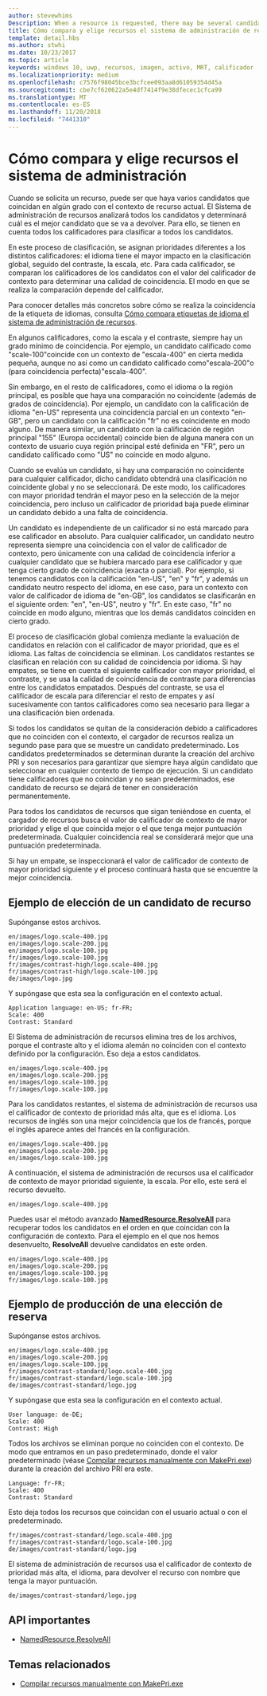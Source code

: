 ```yaml
---
author: stevewhims
Description: When a resource is requested, there may be several candidates that match the current resource context to some degree. The Resource Management System will analyze all of the candidates and determine the best candidate to return. This topic describes that process in detail and gives examples.
title: Cómo compara y elige recursos el sistema de administración de recursos
template: detail.hbs
ms.author: stwhi
ms.date: 10/23/2017
ms.topic: article
keywords: windows 10, uwp, recursos, imagen, activo, MRT, calificador
ms.localizationpriority: medium
ms.openlocfilehash: c7576f98045bce3bcfcee093aa8d61059354d45a
ms.sourcegitcommit: cbe7cf620622a5e4df7414f9e38dfecec1cfca99
ms.translationtype: MT
ms.contentlocale: es-ES
ms.lasthandoff: 11/20/2018
ms.locfileid: "7441310"
---
```

# <a name="how-the-resource-management-system-matches-and-chooses-resources"></a>Cómo compara y elige recursos el sistema de administración
Cuando se solicita un recurso, puede ser que haya varios candidatos que coincidan en algún grado con el contexto de recurso actual. El Sistema de administración de recursos analizará todos los candidatos y determinará cuál es el mejor candidato que se va a devolver. Para ello, se tienen en cuenta todos los calificadores para clasificar a todos los candidatos.

En este proceso de clasificación, se asignan prioridades diferentes a los distintos calificadores: el idioma tiene el mayor impacto en la clasificación global, seguido del contraste, la escala, etc. Para cada calificador, se comparan los calificadores de los candidatos con el valor del calificador de contexto para determinar una calidad de coincidencia. El modo en que se realiza la comparación depende del calificador.

Para conocer detalles más concretos sobre cómo se realiza la coincidencia de la etiqueta de idiomas, consulta [Cómo compara etiquetas de idioma el sistema de administración de recursos](how-rms-matches-lang-tags.md).

En algunos calificadores, como la escala y el contraste, siempre hay un grado mínimo de coincidencia. Por ejemplo, un candidato calificado como "scale-100"coincide con un contexto de "escala-400" en cierta medida pequeña, aunque no así como un candidato calificado como"escala-200"o (para coincidencia perfecta)"escala-400".

Sin embargo, en el resto de calificadores, como el idioma o la región principal, es posible que haya una comparación no coincidente (además de grados de coincidencia). Por ejemplo, un candidato con la calificación de idioma "en-US" representa una coincidencia parcial en un contexto "en-GB", pero un candidato con la calificación "fr" no es coincidente en modo alguno. De manera similar, un candidato con la calificación de región principal "155" (Europa occidental) coincide bien de alguna manera con un contexto de usuario cuya región principal esté definida en "FR", pero un candidato calificado como "US" no coincide en modo alguno.

Cuando se evalúa un candidato, si hay una comparación no coincidente para cualquier calificador, dicho candidato obtendrá una clasificación no coincidente global y no se seleccionará. De este modo, los calificadores con mayor prioridad tendrán el mayor peso en la selección de la mejor coincidencia, pero incluso un calificador de prioridad baja puede eliminar un candidato debido a una falta de coincidencia.

Un candidato es independiente de un calificador si no está marcado para ese calificador en absoluto. Para cualquier calificador, un candidato neutro representa siempre una coincidencia con el valor de calificador de contexto, pero únicamente con una calidad de coincidencia inferior a cualquier candidato que se hubiera marcado para ese calificador y que tenga cierto grado de coincidencia (exacta o parcial). Por ejemplo, si tenemos candidatos con la calificación "en-US", "en" y "fr", y además un candidato neutro respecto del idioma, en ese caso, para un contexto con valor de calificador de idioma de "en-GB", los candidatos se clasificarán en el siguiente orden: "en", "en-US", neutro y "fr". En este caso, "fr" no coincide en modo alguno, mientras que los demás candidatos coinciden en cierto grado.

El proceso de clasificación global comienza mediante la evaluación de candidatos en relación con el calificador de mayor prioridad, que es el idioma. Las faltas de coincidencia se eliminan. Los candidatos restantes se clasifican en relación con su calidad de coincidencia por idioma. Si hay empates, se tiene en cuenta el siguiente calificador con mayor prioridad, el contraste, y se usa la calidad de coincidencia de contraste para diferencias entre los candidatos empatados. Después del contraste, se usa el calificador de escala para diferenciar el resto de empates y así sucesivamente con tantos calificadores como sea necesario para llegar a una clasificación bien ordenada.

Si todos los candidatos se quitan de la consideración debido a calificadores que no coinciden con el contexto, el cargador de recursos realiza un segundo pase para que se muestre un candidato predeterminado. Los candidatos predeterminados se determinan durante la creación del archivo PRI y son necesarios para garantizar que siempre haya algún candidato que seleccionar en cualquier contexto de tiempo de ejecución. Si un candidato tiene calificadores que no coincidan y no sean predeterminados, ese candidato de recurso se dejará de tener en consideración permanentemente.

Para todos los candidatos de recursos que sigan teniéndose en cuenta, el cargador de recursos busca el valor de calificador de contexto de mayor prioridad y elige el que coincida mejor o el que tenga mejor puntuación predeterminada. Cualquier coincidencia real se considerará mejor que una puntuación predeterminada.

Si hay un empate, se inspeccionará el valor de calificador de contexto de mayor prioridad siguiente y el proceso continuará hasta que se encuentre la mejor coincidencia.

## <a name="example-of-choosing-a-resource-candidate"></a>Ejemplo de elección de un candidato de recurso
Supónganse estos archivos.

```console
en/images/logo.scale-400.jpg
en/images/logo.scale-200.jpg
en/images/logo.scale-100.jpg  
fr/images/logo.scale-100.jpg
fr/images/contrast-high/logo.scale-400.jpg
fr/images/contrast-high/logo.scale-100.jpg
de/images/logo.jpg
```

Y supóngase que esta sea la configuración en el contexto actual.

```console
Application language: en-US; fr-FR;
Scale: 400
Contrast: Standard
```

El Sistema de administración de recursos elimina tres de los archivos, porque el contraste alto y el idioma alemán no coinciden con el contexto definido por la configuración. Eso deja a estos candidatos.

```console
en/images/logo.scale-400.jpg
en/images/logo.scale-200.jpg
en/images/logo.scale-100.jpg  
fr/images/logo.scale-100.jpg
```

Para los candidatos restantes, el sistema de administración de recursos usa el calificador de contexto de prioridad más alta, que es el idioma. Los recursos de inglés son una mejor coincidencia que los de francés, porque el inglés aparece antes del francés en la configuración.

```console
en/images/logo.scale-400.jpg
en/images/logo.scale-200.jpg
en/images/logo.scale-100.jpg  
```

A continuación, el sistema de administración de recursos usa el calificador de contexto de mayor prioridad siguiente, la escala. Por ello, este será el recurso devuelto.

```console
en/images/logo.scale-400.jpg
```

Puedes usar el método avanzado [**NamedResource.ResolveAll**](/uwp/api/windows.applicationmodel.resources.core.namedresource.resolveall?branch=live) para recuperar todos los candidatos en el orden en que coincidan con la configuración de contexto. Para el ejemplo en el que nos hemos desenvuelto, **ResolveAll** devuelve candidatos en este orden.

```console
en/images/logo.scale-400.jpg
en/images/logo.scale-200.jpg
en/images/logo.scale-100.jpg  
fr/images/logo.scale-100.jpg
```

## <a name="example-of-producing-a-fallback-choice"></a>Ejemplo de producción de una elección de reserva
Supónganse estos archivos.

```console
en/images/logo.scale-400.jpg
en/images/logo.scale-200.jpg
en/images/logo.scale-100.jpg  
fr/images/contrast-standard/logo.scale-400.jpg
fr/images/contrast-standard/logo.scale-100.jpg
de/images/contrast-standard/logo.jpg
```

Y supóngase que esta sea la configuración en el contexto actual.

```console
User language: de-DE;
Scale: 400
Contrast: High
```

Todos los archivos se eliminan porque no coinciden con el contexto. De modo que entramos en un paso predeterminado, donde el valor predeterminado (véase [Compilar recursos manualmente con MakePri.exe](compile-resources-manually-with-makepri.md)) durante la creación del archivo PRI era este.

```console
Language: fr-FR;
Scale: 400
Contrast: Standard
```

Esto deja todos los recursos que coincidan con el usuario actual o con el predeterminado.

```console
fr/images/contrast-standard/logo.scale-400.jpg
fr/images/contrast-standard/logo.scale-100.jpg
de/images/contrast-standard/logo.jpg
```

El sistema de administración de recursos usa el calificador de contexto de prioridad más alta, el idioma, para devolver el recurso con nombre que tenga la mayor puntuación.

```console
de/images/contrast-standard/logo.jpg
```

## <a name="important-apis"></a>API importantes
* [NamedResource.ResolveAll](/uwp/api/windows.applicationmodel.resources.core.namedresource.resolveall?branch=live)

## <a name="related-topics"></a>Temas relacionados
* [Compilar recursos manualmente con MakePri.exe](compile-resources-manually-with-makepri.md)
